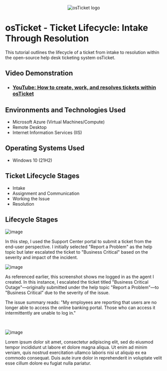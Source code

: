 <p align="center">
<img src="https://i.imgur.com/Clzj7Xs.png" alt="osTicket logo"/>
</p>

<h1>osTicket - Ticket Lifecycle: Intake Through Resolution</h1>
This tutorial outlines the lifecycle of a ticket from intake to resolution within the open-source help desk ticketing system osTicket.<br />


<h2>Video Demonstration</h2>

- ### [YouTube: How to create, work, and resolves tickets within osTicket](https://www.youtube.com)

<h2>Environments and Technologies Used</h2>

- Microsoft Azure (Virtual Machines/Compute)
- Remote Desktop
- Internet Information Services (IIS)

<h2>Operating Systems Used </h2>

- Windows 10</b> (21H2)

<h2>Ticket Lifecycle Stages</h2>

- Intake
- Assignment and Communication
- Working the Issue
- Resolution

<h2>Lifecycle Stages</h2>

![image](https://github.com/user-attachments/assets/b4a8150f-52f4-4655-869e-96675e7729c9)


<p>
</p>
<p>
In this step, I used the Support Center portal to submit a ticket from the end-user perspective. I initially selected "Report a Problem" as the help topic but later escalated the ticket to "Business Critical" based on the severity and impact of the incident.
<br />

<p>

  ![image](https://github.com/user-attachments/assets/8c2e80d6-0a1d-490e-af16-56b208bceef0)

</p>
<p>
As referenced earlier, this screenshot shows me logged in as the agent I created. In this instance, I escalated the ticket titled "Business Critical Outage"—originally submitted under the help topic "Report a Problem"—to "Business Critical" due to the severity of the issue.

The issue summary reads:
"My employees are reporting that users are no longer able to access the online banking portal. Those who can access it intermittently are unable to log in."
</p>
<br />

<p>
  
![image](https://github.com/user-attachments/assets/aeb4b419-3d03-4dff-b440-35aa38824f78)

</p>
<p>
Lorem ipsum dolor sit amet, consectetur adipiscing elit, sed do eiusmod tempor incididunt ut labore et dolore magna aliqua. Ut enim ad minim veniam, quis nostrud exercitation ullamco laboris nisi ut aliquip ex ea commodo consequat. Duis aute irure dolor in reprehenderit in voluptate velit esse cillum dolore eu fugiat nulla pariatur.
</p>
<br />
